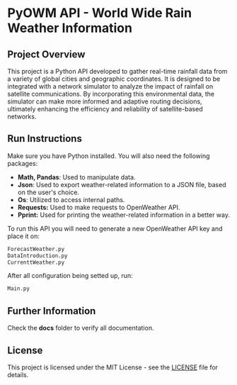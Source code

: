 # PyOWM API - World Wide Rain Weather Information

## Project Overview

This project is a Python API developed to gather real-time rainfall data from a variety of global cities and geographic coordinates. It is designed to be integrated with a network simulator to analyze the impact of rainfall on satellite communications. By incorporating this environmental data, the simulator can make more informed and adaptive routing decisions, ultimately enhancing the efficiency and reliability of satellite-based networks.

## Run Instructions

Make sure you have Python installed. You will also need the following packages:

- **Math, Pandas**: Used to manipulate data.
- **Json**: Used to export weather-related information to a JSON file, based on the user's choice.
- **Os**: Utilized to access internal paths.
- **Requests:** Used to make requests to OpenWeather API.
- **Pprint:** Used for printing the weather-related information in a better way.

To run this API you will need to generate a new OpenWeather API key and place it on:

```bash
ForecastWeather.py
DataIntroduction.py
CurrenttWeather.py
```

After all configuration being setted up, run:

```bash
Main.py
```

## Further Information

Check the **docs** folder to verify all documentation.

## License

This project is licensed under the MIT License - see the [LICENSE](LICENSE) file for details.
